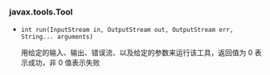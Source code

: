 ### javax.tools.Tool

* `int run(InputStream in, OutputStream out, OutputStream err, String... arguments)`

  用给定的输入、输出、错误流、以及给定的参数来运行该工具，返回值为 0 表示成功，非 0 值表示失败

  